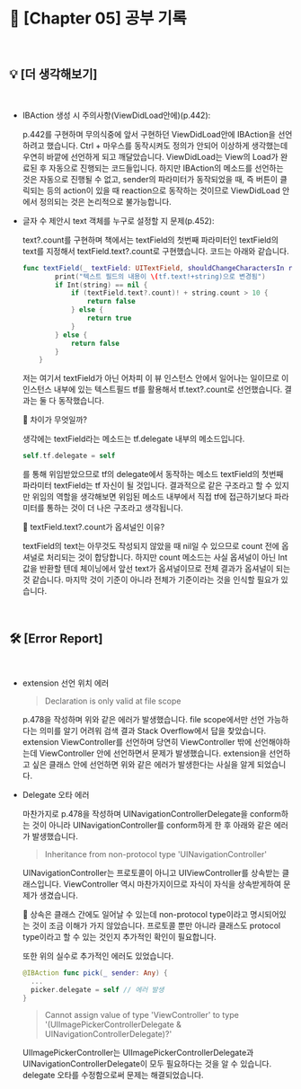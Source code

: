 # 📙 [Chapter 05] 공부 기록

<br/>

## 💡 [더 생각해보기]

<br/>

- IBAction 생성 시 주의사항(ViewDidLoad안에)(p.442):

  p.442를 구현하며 무의식중에 앞서 구현하던 ViewDidLoad안에 IBAction을 선언하려고 했습니다. Ctrl + 마우스를 동작시켜도 정의가 안되어 이상하게 생각했는데 우연히 바깥에 선언하게 되고 깨달았습니다. ViewDidLoad는 View의 Load가 완료된 후 자동으로 진행되는 코드들입니다. 하지만 IBAction의 메소드를 선언하는 것은 자동으로 진행될 수 없고, sender의 파라미터가 동작되었을 때, 즉 버튼이 클릭되는 등의 action이 있을 때 reaction으로 동작하는 것이므로 ViewDidLoad 안에서 정의되는 것은 논리적으로 불가능합니다.

- 글자 수 제안시 text 객체를 누구로 설정할 지 문제(p.452):

  text?.count를 구현하며 책에서는 textField의 첫번째 파라미터인 textField의 text를 지정해서 textField.text?.count로 구현했습니다. 코드는 아래와 같습니다.

  ```swift
  func textField(_ textField: UITextField, shouldChangeCharactersIn range: NSRange, replacementString string: String) -> Bool {
          print("텍스트 필드의 내용이 \(tf.text!+string)으로 변경됨")
          if Int(string) == nil {
              if (textField.text?.count)! + string.count > 10 {
                  return false
              } else {
                  return true
              }
          } else {
              return false
          }
      }
  ```

  저는 여기서 textField가 아닌 어차피 이 뷰 인스턴스 안에서 일어나는 일이므로 이 인스턴스 내부에 있는 텍스트필드 tf를 활용해서 tf.text?.count로 선언했습니다. 결과는 둘 다 동작했습니다.

  🧐 차이가 무엇일까?

  생각에는 textField라는 메소드는 tf.delegate 내부의 메소드입니다. 

  ```swift
  self.tf.delegate = self
  ```

  를 통해 위임받았으므로 tf의 delegate에서 동작하는 메소드 textField의 첫번째 파라미터 textField는 tf 자신이 될 것입니다. 결과적으로 같은 구조라고 할 수 있지만 위임의 역할을 생각해보면 위임된 메소드 내부에서 직접 tf에 접근하기보다 파라미터를 통하는 것이 더 나은 구조라고 생각됩니다.

  🧐 textField.text?.count가 옵셔널인 이유?

  textField의 text는 아무것도 작성되지 않았을 때 nil일 수 있으므로 count 전에 옵셔널로 처리되는 것이 합당합니다. 하지만 count 메소드는 사실 옵셔널이 아닌 Int값을 반환할 텐데 체이닝에서 앞선 text가 옵셔널이므로 전체 결과가 옵셔널이 되는 것 같습니다. 마지막 것이 기준이 아니라 전체가 기준이라는 것을 인식할 필요가 있습니다.

<br/>

## 🛠 [Error Report]

<br/>

- extension 선언 위치 에러

  >Declaration is only valid at file scope

  p.478을 작성하며 위와 같은 에러가 발생했습니다. file scope에서만 선언 가능하다는 의미를 알기 어려워 검색 결과 Stack Overflow에서 답을 찾았습니다. extension ViewController를 선언하며 당연히 ViewController 밖에 선언해야하는데 ViewController 안에 선언하면서 문제가 발생했습니다. extension을 선언하고 싶은 클래스 안에 선언하면 위와 같은 에러가 발생한다는 사실을 알게 되었습니다.

- Delegate 오타 에러

  마찬가지로 p.478을 작성하며 UINavigationControllerDelegate을 conform하는 것이 아니라 UINavigationController를 conform하게 한 후 아래와 같은 에러가 발생했습니다.

  >Inheritance from non-protocol type 'UINavigationController'

  UINavigationController는 프로토콜이 아니고 UIViewController를 상속받는 클래스입니다. ViewController 역시 마찬가지이므로 자식이 자식을 상속받게하여 문제가 생겼습니다. 

  🧐 상속은 클래스 간에도 일어날 수 있는데 non-protocol type이라고 명시되어있는 것이 조금 이해가 가지 않았습니다. 프로토콜 뿐만 아니라 클래스도 protocol type이라고 할 수 있는 것인지 추가적인 확인이 필요합니다.

  또한 위의 실수로 추가적인 에러도 있었습니다.

  ```swift
  @IBAction func pick(_ sender: Any) {
    ...
    picker.delegate = self // 에러 발생
  }
  ```

  >Cannot assign value of type 'ViewController' to type '(UIImagePickerControllerDelegate & UINavigationControllerDelegate)?'

  UIImagePickerController는 UIImagePickerControllerDelegate과 UINavigationControllerDelegate이 모두 필요하다는 것을 알 수 있습니다. delegate 오타를 수정함으로써 문제는 해결되었습니다.

<br/>